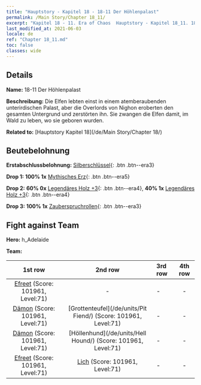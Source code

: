 ```yaml
---
title: "Hauptstory - Kapitel 18 - 18-11 Der Höhlenpalast"
permalink: /Main Story/Chapter 18_11/
excerpt: "Kapitel 18 - 11. Era of Chaos  Hauptstory - Kapitel 18_11. 18-11 Der Höhlenpalast"
last_modified_at: 2021-06-03
locale: de
ref: "Chapter 18_11.md"
toc: false
classes: wide
---
```


## Details

 **Name:** 18-11 Der Höhlenpalast

 **Beschreibung:** Die Elfen lebten einst in einem atemberaubenden unterirdischen Palast, aber die Overlords von Nighon eroberten den gesamten Untergrund und zerstörten ihn. Sie zwangen die Elfen damit, im Wald zu leben, wo sie geboren wurden.

 **Related to:** [Hauptstory Kapitel 18](/de/Main Story/Chapter 18/)

## Beutebelohnung

 **Erstabschlussbelohnung:** [Silberschlüssel](/ItemsDE/con_693/){: .btn .btn--era3}

 **Drop 1:** **100% 1x** [Mythisches Erz](/ItemsDE/mat_61/){: .btn .btn--era5}

 **Drop 2:** **60% 0x** [Legendäres Holz +3](/ItemsDE/mat_55/){: .btn .btn--era4}, **40% 1x** [Legendäres Holz +3](/ItemsDE/mat_55/){: .btn .btn--era4}

 **Drop 3:** **100% 1x** [Zauberspruchrollen](/ItemsDE/con_694/){: .btn .btn--era3}


## Fight against Team
 **Hero:** h_Adelaide

 **Team:**


  | 1st row | 2nd row | 3rd row | 4th row |
  |:----:|:----:|:----|:----:|
  | [Efreet](/de/units/Efreeti/) (Score: 101961, Level:71)  | - | - | - |
  | [Dämon](/de/units/Demon/) (Score: 101961, Level:71)  | [Grottenteufel](/de/units/Pit Fiend/) (Score: 101961, Level:71)  | - | - |
  | [Dämon](/de/units/Demon/) (Score: 101961, Level:71)  | [Höllenhund](/de/units/Hell Hound/) (Score: 101961, Level:71)  | - | - |
  | [Efreet](/de/units/Efreeti/) (Score: 101961, Level:71)  | [Lich](/de/units/Lich/) (Score: 101961, Level:71)  | - | - |


